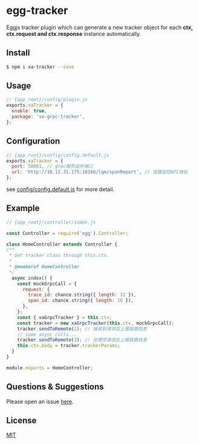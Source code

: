 # egg-tracker

  Eggjs tracker plugin which can generate a new tracker object for each **ctx, ctx.request and ctx.response** instance automatically.

## Install

```bash
$ npm i xa-tracker --save
```

## Usage

```js
// {app_root}/config/plugin.js
exports.xaTracker = {
  enable: true,
  package: 'xa-grpc-tracker',
};
```

## Configuration

```js
// {app_root}/config/config.default.js
exports.xaTracker = {
  port: 50051, // grpc服务监听端口
  url: 'http://10.12.31.175:18166/lqm/spanReport', // 链路监控API地址
};

```

see [config/config.default.js](config/config.default.js) for more detail.

## Example
```js
// {app_root}/controller/index.js

const Controller = require('egg').Controller;

class HomeController extends Controller {
/**
 * Get tracker class through this.ctx.
 * 
 * @memberof HomeController
 */
  async index() {
    const mockGrpcCall = {
      request: {
        trace_id: chance.string({ length: 32 }),
        span_id: chance.string({ length: 16 }),
      },
    };
    const { xaGrpcTracker } = this.ctx;
    const tracker = new xaGrpcTracker(this.ctx, mockGrpcCall);
    tracker.sendToRemote(2); // 接收到请求后上报链路信息
    // some async calls...
    tracker.sendToRemote(3); // 处理完请求后上报链路信息
    this.ctx.body = tracker.trackerParams;
  }
}

module.exports = HomeController;
```


## Questions & Suggestions

Please open an issue [here](https://github.com/JsonMa/egg-tracker/issues).

## License

[MIT](LICENSE)
